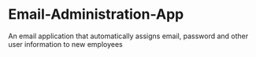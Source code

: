 # Email-Administration-App
An email application that automatically assigns email, password and other user information to new employees
